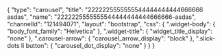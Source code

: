 {
    "type": "carousel",
    "title": "2222225555555544444444444666666 asdas",
    "name": "2222225555555544444444444666666-asdas",
    "channelId": "121494071",
    "layout": "bootstrap",
    "css": {
        ".widget-body": {
            "body_font_family": "Helvetica"
        },
        ".widget-title": {
            "widget_title_display": "none"
        },
        ".carousel-arrow": {
            "carousel_arrow_display": "block"
        },
        ".slick-dots li button": {
            "carousel_dot_display": "none"
        }
    }
}